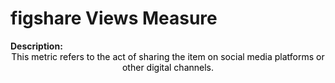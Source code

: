 <style>
@media (min-width: 980px) {
    .md-nav, .md-sidebar {
      display: none!important;
    }
}
</style>

# figshare Views Measure

<div id="value-display"></div>
<strong>Description:</strong>
<div class="tile-1" style="text-align:center; color:black">
This metric refers to the act of sharing the item on social media platforms or other digital channels.
</div>
<script>
document.getElementById('value-display').innerHTML = `
  <h2><strong>figshare/shares/v1</strong></h2></br>
  <strong>Source <span class="tooltip"><i class="fa-solid fa-circle-info"></i> <span class="tooltiptext">Not all platforms use the same parameters to measure the same thing, so it is important to differentiate the platform we are collecting data from.</span></span> :</strong> Figshare </br>
  <strong>Type <span class="tooltip"><i class="fa-solid fa-circle-info"></i> <span class="tooltiptext">Not all measures represent the same event, some platforms report the number of people who accessed a publication (e.g. users, session), others the number of times a resource was seen (e.g. views). For clarity, each of the measures described here will include its type.</span></span> :</strong> shares</br>
  <strong>Version <span class="tooltip"><i class="fa-solid fa-circle-info"></i> <span class="tooltiptext">Data providers and/or collectors may want to modify their definition of e.g. a view or a session. In order to ensure changes in these definitions are differentiated, we use versioning.</span></span> :</strong> 1
`;
</script>
